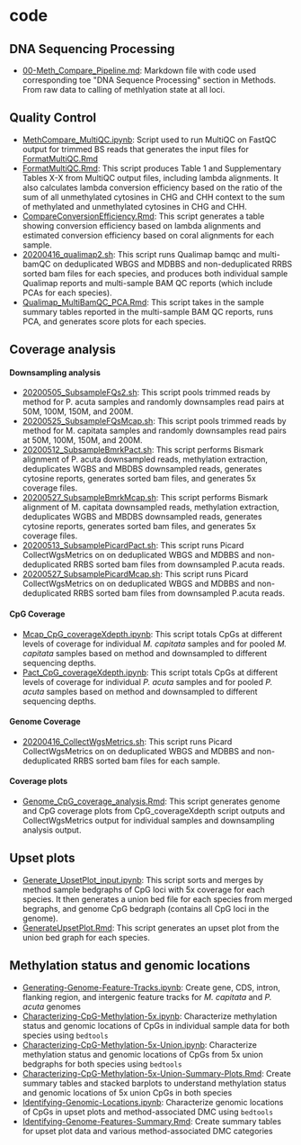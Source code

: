 # code

## DNA Sequencing Processing
- [00-Meth_Compare_Pipeline.md](00-Meth_Compare_Pipeline.md): Markdown file with code used corresponding toe "DNA Sequence Processing" section in Methods. From raw data to calling of methlyation state at all loci.


## Quality Control
- [MethCompare_MultiQC.ipynb](https://github.com/hputnam/Meth_Compare/blob/master/scripts/MethCompare_MultiQC.ipynb):  Script used to run MultiQC on FastQC output for trimmed BS reads that generates the input files for [FormatMultiQC.Rmd](https://github.com/hputnam/Meth_Compare/blob/master/analyses/FormatMultiQC/FormatMultiQC.Rmd)
- [FormatMultiQC.Rmd](https://github.com/hputnam/Meth_Compare/blob/master/scripts/FormatMultiQC.Rmd):  This script produces Table 1 and Supplementary Tables X-X from MultiQC output files, including lambda alignments. It also calculates lambda conversion efficiency based on the ratio of the sum of all unmethylated cytosines in CHG and CHH context to the sum of methylated and unmethylated cytosines in CHG and CHH.
- [CompareConversionEfficiency.Rmd](https://github.com/hputnam/Meth_Compare/blob/master/scripts/CompareConversionEfficiency.Rmd):  This script generates a table showing conversion efficiency based on lambda alignments and estimated conversion efficiency based on coral alignments for each sample.
- [20200416_qualimap2.sh](https://github.com/hputnam/Meth_Compare/blob/master/scripts/20200416_qualimap2.sh):  This script runs Qualimap bamqc and multi-bamQC on deduplicated WBGS and MDBBS and non-deduplicated RRBS sorted bam files for each species, and produces both individual sample Qualimap reports and multi-sample BAM QC reports (which include PCAs for each species).
- [Qualimap\_MultiBamQC\_PCA.Rmd](https://github.com/hputnam/Meth_Compare/blob/master/analyses/Coverage_analysis/Qualimap_MultiBamQC_PCA.Rmd):  This script takes in the sample summary tables reported in the multi-sample BAM QC reports, runs PCA, and generates score plots for each species.

## Coverage analysis

#### Downsampling analysis
- [20200505_SubsampleFQs2.sh](https://github.com/hputnam/Meth_Compare/blob/master/scripts/20200505_SubsampleFQs2.sh):  This script pools trimmed reads by method for P. acuta samples and randomly downsamples read pairs at 50M, 100M, 150M, and 200M.
- [20200525_SubsampleFQsMcap.sh](https://github.com/hputnam/Meth_Compare/blob/master/scripts/20200525_SubsampleFQsMcap.sh):  This script pools trimmed reads by method for M. capitata samples and randomly downsamples read pairs at 50M, 100M, 150M, and 200M.
- [20200512_SubsampleBmrkPact.sh](https://github.com/hputnam/Meth_Compare/blob/master/scripts/20200512_SubsampleBmrkPact.sh):  This script performs Bismark alignment of P. acuta downsampled reads, methylation extraction, deduplicates WGBS and MBDBS downsampled reads, generates cytosine reports, generates sorted bam files, and generates 5x coverage files.
- [20200527_SubsampleBmrkMcap.sh](https://github.com/hputnam/Meth_Compare/blob/master/scripts/20200527_SubsampleBmrkMcap.sh):  This script performs Bismark alignment of M. capitata downsampled reads, methylation extraction, deduplicates WGBS and MBDBS downsampled reads, generates cytosine reports, generates sorted bam files, and generates 5x coverage files.
- [20200513_SubsamplePicardPact.sh](https://github.com/hputnam/Meth_Compare/blob/master/scripts/20200513_SubsamplePicardPact.sh):  This script runs Picard CollectWgsMetrics on on deduplicated WBGS and MDBBS and non-deduplicated RRBS sorted bam files from downsampled P.acuta reads.
- [20200527_SubsamplePicardMcap.sh](https://github.com/hputnam/Meth_Compare/blob/master/scripts/20200527_SubsamplePicardMcap.sh):  This script runs Picard CollectWgsMetrics on on deduplicated WBGS and MDBBS and non-deduplicated RRBS sorted bam files from downsampled P.acuta reads.

#### CpG Coverage
- [Mcap\_CpG\_coverageXdepth.ipynb](https://github.com/hputnam/Meth_Compare/blob/master/scripts/Mcap_CpG_coverageXdepth.ipynb):  This script totals CpGs at different levels of coverage for individual _M. capitata_ samples and for pooled _M. capitata_ samples based on method and downsampled to different sequencing depths.
- [Pact\_CpG\_coverageXdepth.ipynb](https://github.com/hputnam/Meth_Compare/blob/master/scripts/Pact_CpG_coverageXdepth.ipynb):  This script totals CpGs at different levels of coverage for individual _P. acuta_ samples and for pooled _P. acuta_ samples based on method and downsampled to different sequencing depths.

#### Genome Coverage
- [20200416_CollectWgsMetrics.sh](https://github.com/hputnam/Meth_Compare/blob/master/scripts/20200416_CollectWgsMetrics.sh):  This script runs Picard CollectWgsMetrics on on deduplicated WBGS and MDBBS and non-deduplicated RRBS sorted bam files for each sample.

#### Coverage plots
- [Genome\_CpG\_coverage_analysis.Rmd](https://github.com/hputnam/Meth_Compare/blob/master/analyses/Coverage_analysis/Genome_CpG_coverage_analysis.Rmd):  This script generates genome and CpG coverage plots from CpG_coverageXdepth script outputs and CollectWgsMetrics output for individual samples and downsampling analysis output.


## Upset plots
- [Generate\_UpsetPlot\_input.ipynb](https://github.com/hputnam/Meth_Compare/blob/master/scripts/Generate_UpsetPlot_input.ipynb):  This script sorts and merges by method sample bedgraphs of CpG loci with 5x coverage for each species. It then generates a union bed file for each species from merged begraphs, and genome CpG bedgraph (contains all CpG loci in the genome).
- [GenerateUpsetPlot.Rmd](https://github.com/hputnam/Meth_Compare/blob/master/scripts/GenerateUpsetPlot.Rmd):  This script generates an upset plot from the union bed graph for each species.

## Methylation status and genomic locations

- [Generating-Genome-Feature-Tracks.ipynb](https://github.com/hputnam/Meth_Compare/blob/master/scripts/Generating-Genome-Feature-Tracks.ipynb): Create gene, CDS, intron, flanking region, and intergenic feature tracks for *M. capitata* and *P. acuta* genomes
- [Characterizing-CpG-Methylation-5x.ipynb](https://github.com/hputnam/Meth_Compare/blob/master/scripts/Characterizing-CpG-Methylation-5x.ipynb): Characterize methylation status and genomic locations of CpGs in individual sample data for both species using `bedtools`
- [Characterizing-CpG-Methylation-5x-Union.ipynb](https://github.com/hputnam/Meth_Compare/blob/master/scripts/Characterizing-CpG-Methylation-5x-Union.ipynb): Characterize methylation status and genomic locations of CpGs from 5x union bedgraphs for both species using `bedtools`
- [Characterizing-CpG-Methylation-5x-Union-Summary-Plots.Rmd](https://github.com/hputnam/Meth_Compare/blob/master/scripts/Characterizing-CpG-Methylation-5x-Union-Summary-Plots.Rmd): Create summary tables and stacked barplots to understand methylation status and genomic locations of 5x union CpGs in both species
- [Identifying-Genomic-Locations.ipynb](https://github.com/hputnam/Meth_Compare/blob/master/scripts/Identifying-Genomic-Locations.ipynb): Characterize genomic locations of CpGs in upset plots and method-associated DMC using `bedtools`
- [Identifying-Genome-Features-Summary.Rmd](https://github.com/hputnam/Meth_Compare/blob/master/scripts/Identifying-Genome-Features-Summary.Rmd): Create summary tables for upset plot data and various method-associated DMC categories
